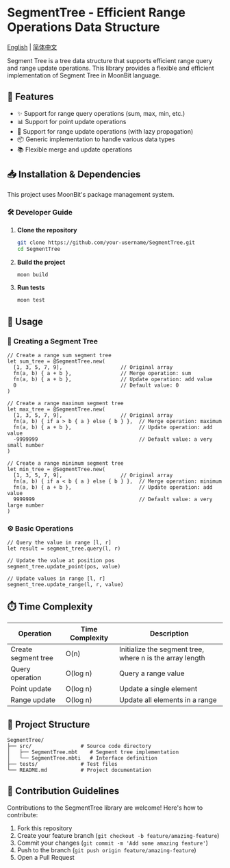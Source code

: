 # SegmentTree - Efficient Range Operations Data Structure

[English](https://github.com/your-username/SegmentTree/blob/main/README.md) | [简体中文](https://github.com/your-username/SegmentTree/blob/main/README_zh_CN.md)

Segment Tree is a tree data structure that supports efficient range query and range update operations. This library provides a flexible and efficient implementation of Segment Tree in MoonBit language.

## 🚀 Features

- ✨ Support for range query operations (sum, max, min, etc.)
- 📊 Support for point update operations
- 🔀 Support for range update operations (with lazy propagation)
- 📦 Generic implementation to handle various data types
- 📚 Flexible merge and update operations

## 📥 Installation & Dependencies

This project uses MoonBit's package management system.

### 🛠️ Developer Guide

1. **Clone the repository**
   ```bash
   git clone https://github.com/your-username/SegmentTree.git
   cd SegmentTree
   ```

2. **Build the project**
   ```bash
   moon build
   ```

3. **Run tests**
   ```bash
   moon test
   ```

## 🚀 Usage

### 🔨 Creating a Segment Tree

```moonbit
// Create a range sum segment tree
let sum_tree = @SegmentTree.new(
  [1, 3, 5, 7, 9],                   // Original array
  fn(a, b) { a + b },                // Merge operation: sum
  fn(a, b) { a + b },                // Update operation: add value
  0                                  // Default value: 0
)

// Create a range maximum segment tree
let max_tree = @SegmentTree.new(
  [1, 3, 5, 7, 9],                   // Original array
  fn(a, b) { if a > b { a } else { b } },  // Merge operation: maximum
  fn(a, b) { a + b },                      // Update operation: add value
  -9999999                                 // Default value: a very small number
)

// Create a range minimum segment tree
let min_tree = @SegmentTree.new(
  [1, 3, 5, 7, 9],                   // Original array
  fn(a, b) { if a < b { a } else { b } },  // Merge operation: minimum
  fn(a, b) { a + b },                      // Update operation: add value
  9999999                                  // Default value: a very large number
)
```

### ⚙️ Basic Operations

```moonbit
// Query the value in range [l, r]
let result = segment_tree.query(l, r)

// Update the value at position pos
segment_tree.update_point(pos, value)

// Update values in range [l, r]
segment_tree.update_range(l, r, value)
```

## ⏱️ Time Complexity

| Operation | Time Complexity | Description |
|-----------|-----------------|-------------|
| Create segment tree | O(n) | Initialize the segment tree, where n is the array length |
| Query operation | O(log n) | Query a range value |
| Point update | O(log n) | Update a single element |
| Range update | O(log n) | Update all elements in a range |

## 📁 Project Structure

```
SegmentTree/
├── src/                # Source code directory
│   ├── SegmentTree.mbt    # Segment tree implementation
│   └── SegmentTree.mbti   # Interface definition
├── tests/              # Test files
└── README.md           # Project documentation
```

## 👥 Contribution Guidelines

Contributions to the SegmentTree library are welcome! Here's how to contribute:

1. Fork this repository
2. Create your feature branch (`git checkout -b feature/amazing-feature`)
3. Commit your changes (`git commit -m 'Add some amazing feature'`)
4. Push to the branch (`git push origin feature/amazing-feature`)
5. Open a Pull Request 
